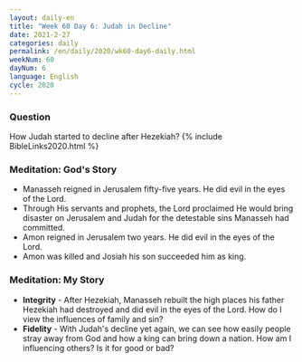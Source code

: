 ```yaml
---
layout: daily-en
title: "Week 60 Day 6: Judah in Decline"
date: 2021-2-27
categories: daily
permalink: /en/daily/2020/wk60-day6-daily.html
weekNum: 60
dayNum: 6
language: English
cycle: 2020
---
```


### Question

How Judah started to decline after Hezekiah?
{% include BibleLinks2020.html %}

### Meditation: God's Story

- Manasseh reigned in Jerusalem fifty-five years. He did evil in the eyes of the Lord.
- Through His servants and prophets, the Lord proclaimed He would bring disaster on Jerusalem and Judah for the detestable sins Manasseh had committed.
- Amon reigned in Jerusalem two years. He did evil in the eyes of the Lord.
- Amon was killed and Josiah his son succeeded him as king.

### Meditation: My Story

- **Integrity** - After Hezekiah, Manasseh rebuilt the high places his father Hezekiah had destroyed and did evil in the eyes of the Lord. How do I view the influences of family and sin?
- **Fidelity** - With Judah's decline yet again, we can see how easily people stray away from God and how a king can bring down a nation. How am I influencing others? Is it for good or bad?
